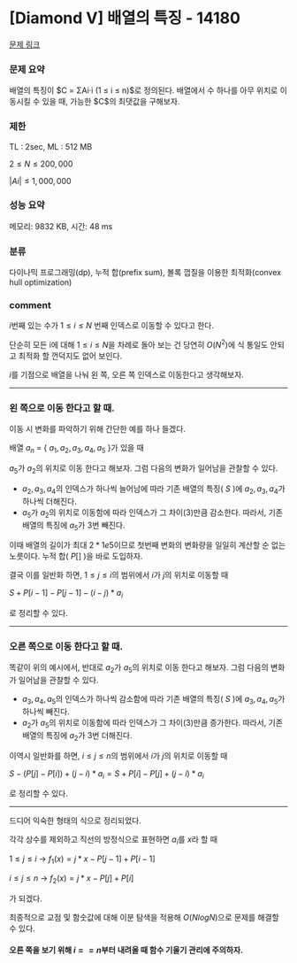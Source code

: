 
# [Diamond V] 배열의 특징 - 14180

[문제 링크](https://www.acmicpc.net/problem/14180)

### 문제 요약

<p> 배열의 특징이 $C = ΣAi·i (1 ≤ i ≤ n)$로 정의된다. 배열에서 수 하나를 아무 위치로 이동시킬 수 있을 때, 가능한 $C$의 최댓값을 구해보자. </p>

### 제한

TL : 2sec, ML : 512 MB

$2 ≤ N ≤ 200,000$

$|Ai| ≤ 1,000,000$

### 성능 요약

메모리: 9832 KB, 시간: 48 ms

### 분류

다이나믹 프로그래밍(dp), 누적 합(prefix sum), 볼록 껍질을 이용한 최적화(convex hull optimization)

### comment

$i$번째 있는 수가 $1 ≤ i ≤ N$ 번째 인덱스로 이동할 수 있다고 한다.

단순히 모든 i에 대해 $1 ≤ i ≤ N$을 차례로 돌아 보는 건 당연히 $O(N^2)$에 식 통일도 안되고 최적화 할 껀덕지도 없어 보인다.

$i$를 기점으로 배열을 나눠 왼 쪽, 오른 쪽 인덱스로 이동한다고 생각해보자.

-----------------------------------------------------------------------------------------------------------------------------------------------------------------------

### 왼 쪽으로 이동 한다고 할 때.

이동 시 변화를 파악하기 위해 간단한 예를 하나 들겠다.

배열 $a_n$ = { $a_1, a_2, a_3, a_4, a_5$ }가 있을 때

$a_5$가 $a_2$의 위치로 이동 한다고 해보자. 그럼 다음의 변화가 일어남을 관찰할 수 있다.

* $a_2, a_3, a_4$의 인덱스가 하나씩 늘어남에 따라 기존 배열의 특징( $S$ )에 $a_2, a_3, a_4$가 하나씩 더해진다.
* $a_5$가 $a_2$의 위치로 이동함에 따라 인덱스가 그 차이(3)만큼 감소한다. 따라서, 기존 배열의 특징에 $a_5$가 3번 빼진다.

이때 배열의 길이가 최대 $2 * 1e5$이므로 첫번째 변화의 변화량을 일일히 계산할 순 없는 노릇이다. 누적 합( $P[]$ )을 바로 도입하자.

결국 이를 일반화 하면, $1 ≤ j ≤ i$의 범위에서 $i$가 $j$의 위치로 이동할 때

$S + P[i - 1] - P[j - 1] - (i - j) * a_i$

로 정리할 수 있다.

-----------------------------------------------------------------------------------------------------------------------------------------------------------------------

### 오른 쪽으로 이동 한다고 할 때.

똑같이 위의 예시에서, 반대로 $a_2$가 $a_5$의 위치로 이동 한다고 해보자. 그럼 다음의 변화가 일어남을 관찰할 수 있다.

* $a_3, a_4, a_5$의 인덱스가 하나씩 감소함에 따라 기존 배열의 특징( $S$ )에 $a_3, a_4, a_5$가 하나씩 빼진다.
* $a_2$가 $a_5$의 위치로 이동함에 따라 인덱스가 그 차이(3)만큼 증가한다. 따라서, 기존 배열의 특징에 $a_2$가 3번 더해진다.

이역시 일반화를 하면, $i ≤ j ≤ n$의 범위에서 $i$가 $j$의 위치로 이동할 때

$S - (P[j] - P[i]) + (j - i) * a_i = S + P[i] - P[j] + (j - i) * a_i$

로 정리할 수 있다.

-----------------------------------------------------------------------------------------------------------------------------------------------------------------------

드디어 익숙한 형태의 식으로 정리되었다.

각각 상수를 제외하고 직선의 방정식으로 표현하면 $a_i$를 $x$라 할 때

$1 ≤ j ≤ i$ -> $f_1(x) = j * x - P[j - 1] + P[i - 1]$

$i ≤ j ≤ n$ -> $f_2(x) = j * x - P[j] + P[i]$

가 되겠다.

최종적으로 교점 및 함숫값에 대해 이분 탐색을 적용해 $O(N log N)$으로 문제를 해결할 수 있다.

#### 오른 쪽을 보기 위해 $i == n$부터 내려올 때 함수 기울기 관리에 주의하자.
